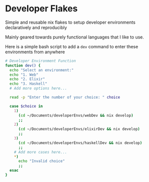 # Developer Flakes

Simple and reusable nix flakes to setup developer environments declaratively and reproducibly

Mainly geared towards purely functional languages that I like to use.

Here is a simple bash script to add a `dev` command to enter these environments from anywhere


```bash
# Developer Environment Function
function dev() {
  echo "Select an environment:"
  echo "1. Web"
  echo "2. Elixir"
  echo "3. Haskell"
  # Add more options here...

  read -p "Enter the number of your choice: " choice

  case $choice in
    1)
      (cd ~/Documents/developerEnvs/webDev && nix develop)
      ;;
    2)
      (cd ~/Documents/developerEnvs/elixirDev && nix develop)
      ;;
    3)
      (cd ~/Documents/developerEnvs/haskellDev && nix develop)
      ;;
    # Add more cases here...
    *)
      echo "Invalid choice"
      ;;
  esac
}
```
